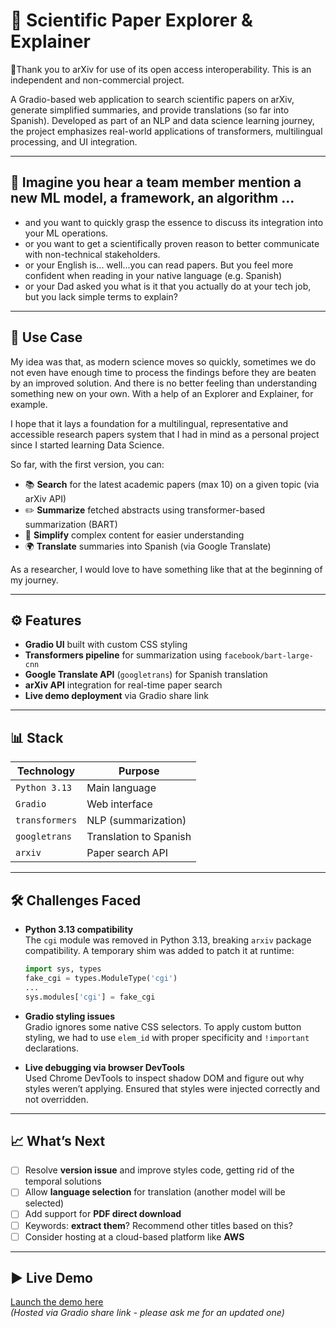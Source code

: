 
# 🧠 Scientific Paper Explorer & Explainer

🙏Thank you to arXiv for use of its open access interoperability. This is an independent and non-commercial project.

A Gradio-based web application to search scientific papers on arXiv, generate simplified summaries, and provide translations (so far into Spanish). Developed as part of an NLP and data science learning journey, the project emphasizes real-world applications of transformers, multilingual processing, and UI integration.

---

## 💬 Imagine you hear a team member mention a new ML model, a framework, an algorithm ...

- and you want to quickly grasp the essence to discuss its integration into your ML operations.
- or you want to get a scientifically proven reason to better communicate with non-technical stakeholders.
- or your English is... well...you can read papers. But you feel more confident when reading in your native language (e.g. Spanish)
- or your Dad asked you what is it that you actually do at your tech job, but you lack simple terms to explain?




---

## 🚀 Use Case

My idea was that, as modern science moves so quickly, sometimes we do not even have enough time to process the findings before they are beaten by an improved solution.  And there is no better feeling than understanding something new on your own.
With a help of an Explorer and Explainer, for example.

I hope that it lays a foundation for a multilingual, representative and accessible research papers system that I had in mind as a personal project since I started learning Data Science.

So far, with the first version, you can:

- 📚 **Search** for the latest academic papers (max 10) on a given topic (via arXiv API)
- ✏️ **Summarize** fetched abstracts using transformer-based summarization (BART)
- 💬 **Simplify** complex content for easier understanding
- 🌍 **Translate** summaries into Spanish (via Google Translate)

As a researcher, I would love to have something like that at the beginning of my journey.

---

## ⚙️ Features

- **Gradio UI** built with custom CSS styling  
- **Transformers pipeline** for summarization using `facebook/bart-large-cnn`  
- **Google Translate API** (`googletrans`) for Spanish translation  
- **arXiv API** integration for real-time paper search  
- **Live demo deployment** via Gradio share link  

---

## 📊 Stack

| Technology      | Purpose                                 |
|----------------|------------------------------------------|
| `Python 3.13`  | Main language                            |
| `Gradio`       | Web interface                            |
| `transformers` | NLP (summarization)                      |
| `googletrans`  | Translation to Spanish                   |
| `arxiv`        | Paper search API                         |

---

## 🛠️ Challenges Faced

- **Python 3.13 compatibility**  
  The `cgi` module was removed in Python 3.13, breaking `arxiv` package compatibility. A temporary shim was added to patch it at runtime:
  ```python
  import sys, types
  fake_cgi = types.ModuleType('cgi')
  ...
  sys.modules['cgi'] = fake_cgi
  ```

- **Gradio styling issues**  
  Gradio ignores some native CSS selectors. To apply custom button styling, we had to use `elem_id` with proper specificity and `!important` declarations.

- **Live debugging via browser DevTools**  
  Used Chrome DevTools to inspect shadow DOM and figure out why styles weren’t applying. Ensured that styles were injected correctly and not overridden.

---

## 📈 What’s Next

- [ ] Resolve **version issue** and improve styles code, getting rid of the temporal solutions 
- [ ] Allow **language selection** for translation (another model will be selected) 
- [ ] Add support for **PDF direct download**  
- [ ] Keywords: **extract them**? Recommend other titles based on this? 
- [ ] Consider hosting at a cloud-based platform like **AWS** 

---



## ▶️ Live Demo

[Launch the demo here](https://4ffb7d8df33b778f2f.gradio.live)  
_(Hosted via Gradio share link - please ask me for an updated one)_
